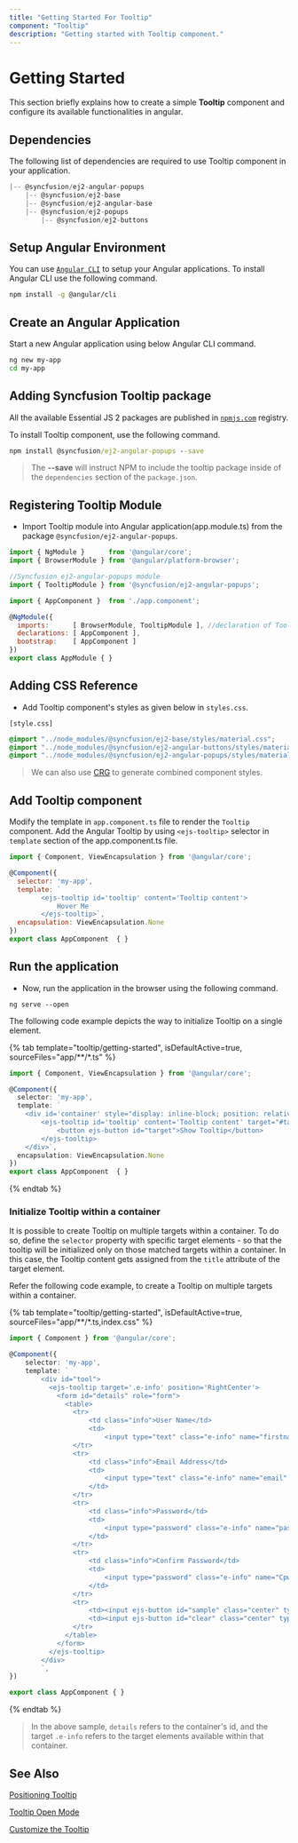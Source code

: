 ```yaml
---
title: "Getting Started For Tooltip"
component: "Tooltip"
description: "Getting started with Tooltip component."
---
```


# Getting Started

This section briefly explains how to create a simple **Tooltip** component and configure its available functionalities in angular.

## Dependencies

The following list of dependencies are required to use Tooltip component in your application.

```javascript
|-- @syncfusion/ej2-angular-popups
    |-- @syncfusion/ej2-base
    |-- @syncfusion/ej2-angular-base
    |-- @syncfusion/ej2-popups
        |-- @syncfusion/ej2-buttons
```

## Setup Angular Environment

You can use [`Angular CLI`](https://github.com/angular/angular-cli) to setup your Angular applications.
To install Angular CLI use the following command.

```bash
npm install -g @angular/cli
```

## Create an Angular Application

Start a new Angular application using below Angular CLI command.

```bash
ng new my-app
cd my-app
```

## Adding Syncfusion Tooltip package

All the available Essential JS 2 packages are published in [`npmjs.com`](https://www.npmjs.com/~syncfusionorg) registry.

To install Tooltip component, use the following command.

```cmd
npm install @syncfusion/ej2-angular-popups --save
```

> The **--save** will instruct NPM to include the tooltip package inside of the `dependencies` section of the `package.json`.

## Registering Tooltip Module

* Import Tooltip module into Angular application(app.module.ts) from the package
`@syncfusion/ej2-angular-popups`.

```javascript
import { NgModule }      from '@angular/core';
import { BrowserModule } from '@angular/platform-browser';

//Syncfusion ej2-angular-popups module
import { TooltipModule } from '@syncfusion/ej2-angular-popups';

import { AppComponent }  from './app.component';

@NgModule({
  imports:      [ BrowserModule, TooltipModule ], //declaration of TooltipModule module into NgModule
  declarations: [ AppComponent ],
  bootstrap:    [ AppComponent ]
})
export class AppModule { }
```

## Adding CSS Reference

* Add Tooltip component's styles as given below in `styles.css`.

`[style.css]`

```css
@import "../node_modules/@syncfusion/ej2-base/styles/material.css";
@import "../node_modules/@syncfusion/ej2-angular-buttons/styles/material.css";
@import "../node_modules/@syncfusion/ej2-angular-popups/styles/material.css";
```

> We can also use [CRG](https://crg.syncfusion.com/) to generate combined component styles.

## Add Tooltip component

Modify the template in `app.component.ts` file to render the `Tooltip` component. Add the Angular Tooltip by using `<ejs-tooltip>` selector in `template` section of the app.component.ts file.

```javascript
import { Component, ViewEncapsulation } from '@angular/core';

@Component({
  selector: 'my-app',
  template: `
        <ejs-tooltip id='tooltip' content='Tooltip content'>
            Hover Me
        </ejs-tooltip>`,
  encapsulation: ViewEncapsulation.None
})
export class AppComponent  { }
```

## Run the application

* Now, run the application in the browser using the following command.

```shell
ng serve --open
```

The following code example depicts the way to initialize Tooltip on a single element.

{% tab template="tooltip/getting-started", isDefaultActive=true, sourceFiles="app/**/*.ts"  %}

```typescript
import { Component, ViewEncapsulation } from '@angular/core';

@Component({
  selector: 'my-app',
  template: `
    <div id='container' style="display: inline-block; position: relative; left: 50%;top: 100px;transform: translateX(-50%);">
        <ejs-tooltip id='tooltip' content='Tooltip content' target="#target">
            <button ejs-button id="target">Show Tooltip</button>
        </ejs-tooltip>
    </div>`,
  encapsulation: ViewEncapsulation.None
})
export class AppComponent  { }
```

{% endtab %}

### Initialize Tooltip within a container

It is possible to create Tooltip on multiple targets within a container. To do so, define the `selector` property with specific target
 elements - so that the tooltip will be initialized only on those matched targets within a container. In this case, the Tooltip content
  gets assigned from the `title` attribute of the target element.

Refer the following code example, to create a Tooltip on multiple targets within a container.

{% tab template="tooltip/getting-started", isDefaultActive=true, sourceFiles="app/**/*.ts,index.css"  %}

```typescript
import { Component } from '@angular/core';

@Component({
    selector: 'my-app',
    template: `
        <div id="tool">
          <ejs-tooltip target='.e-info' position='RightCenter'>
            <form id="details" role="form">
              <table>
                <tr>
                    <td class="info">User Name</td>
                    <td>
                        <input type="text" class="e-info" name="firstname" title="Please enter your name"> </td>
                </tr>
                <tr>
                    <td class="info">Email Address</td>
                    <td>
                        <input type="text" class="e-info" name="email" title="Enter a valid email address">
                    </td>
                </tr>
                <tr>
                    <td class="info">Password</td>
                    <td>
                        <input type="password" class="e-info" name="password" title="Be at least 8 characters length">
                    </td>
                </tr>
                <tr>
                    <td class="info">Confirm Password</td>
                    <td>
                        <input type="password" class="e-info" name="Cpwd" title="Re-enter your password">
                    </td>
                </tr>
                <tr>
                    <td><input ejs-button id="sample" class="center" type="submit" value="Submit"></td>
                    <td><input ejs-button id="clear" class="center" type="reset" value="Reset"></td>
                </tr>
              </table>
            </form>
          </ejs-tooltip>
        </div>
        `,
})

export class AppComponent { }
```

{% endtab %}

> In the above sample, `details` refers to the container's id, and the target `.e-info` refers to the target elements available
> within that container.

## See Also

[Positioning Tooltip](./position)

[Tooltip Open Mode](./open-mode)

[Customize the Tooltip](./customization)
